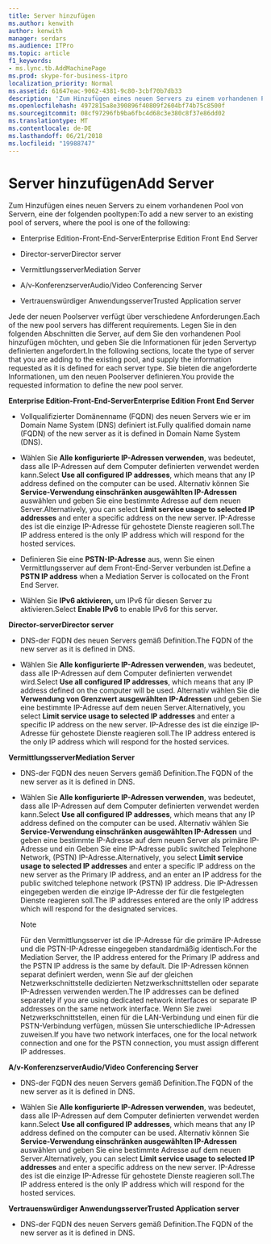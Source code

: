 ```yaml
---
title: Server hinzufügen
ms.author: kenwith
author: kenwith
manager: serdars
ms.audience: ITPro
ms.topic: article
f1_keywords:
- ms.lync.tb.AddMachinePage
ms.prod: skype-for-business-itpro
localization_priority: Normal
ms.assetid: 61647eac-9062-4381-9c80-3cbf70b7db33
description: 'Zum Hinzufügen eines neuen Servers zu einem vorhandenen Pool von Servern, eine der folgenden pooltypen:'
ms.openlocfilehash: 4972815a8e390896f40809f2604bf74b75c8500f
ms.sourcegitcommit: 08cf97296fb9ba6fbc4d68c3e380c8f37e86dd02
ms.translationtype: MT
ms.contentlocale: de-DE
ms.lasthandoff: 06/21/2018
ms.locfileid: "19988747"
---
```

# <a name="add-server"></a><span data-ttu-id="78a59-103">Server hinzufügen</span><span class="sxs-lookup"><span data-stu-id="78a59-103">Add Server</span></span>
 
<span data-ttu-id="78a59-104">Zum Hinzufügen eines neuen Servers zu einem vorhandenen Pool von Servern, eine der folgenden pooltypen:</span><span class="sxs-lookup"><span data-stu-id="78a59-104">To add a new server to an existing pool of servers, where the pool is one of the following:</span></span>
  
- <span data-ttu-id="78a59-105">Enterprise Edition-Front-End-Server</span><span class="sxs-lookup"><span data-stu-id="78a59-105">Enterprise Edition Front End Server</span></span>
    
- <span data-ttu-id="78a59-106">Director-server</span><span class="sxs-lookup"><span data-stu-id="78a59-106">Director server</span></span>
    
- <span data-ttu-id="78a59-107">Vermittlungsserver</span><span class="sxs-lookup"><span data-stu-id="78a59-107">Mediation Server</span></span>
    
- <span data-ttu-id="78a59-108">A/v-Konferenzserver</span><span class="sxs-lookup"><span data-stu-id="78a59-108">Audio/Video Conferencing Server</span></span>
    
- <span data-ttu-id="78a59-109">Vertrauenswürdiger Anwendungsserver</span><span class="sxs-lookup"><span data-stu-id="78a59-109">Trusted Application server</span></span>
    
<span data-ttu-id="78a59-110">Jede der neuen Poolserver verfügt über verschiedene Anforderungen.</span><span class="sxs-lookup"><span data-stu-id="78a59-110">Each of the new pool servers has different requirements.</span></span> <span data-ttu-id="78a59-111">Legen Sie in den folgenden Abschnitten die Server, auf dem Sie den vorhandenen Pool hinzufügen möchten, und geben Sie die Informationen für jeden Servertyp definierten angefordert.</span><span class="sxs-lookup"><span data-stu-id="78a59-111">In the following sections, locate the type of server that you are adding to the existing pool, and supply the information requested as it is defined for each server type.</span></span> <span data-ttu-id="78a59-112">Sie bieten die angeforderte Informationen, um den neuen Poolserver definieren.</span><span class="sxs-lookup"><span data-stu-id="78a59-112">You provide the requested information to define the new pool server.</span></span>
  
 <span data-ttu-id="78a59-113">**Enterprise Edition-Front-End-Server**</span><span class="sxs-lookup"><span data-stu-id="78a59-113">**Enterprise Edition Front End Server**</span></span>
  
- <span data-ttu-id="78a59-114">Vollqualifizierter Domänenname (FQDN) des neuen Servers wie er im Domain Name System (DNS) definiert ist.</span><span class="sxs-lookup"><span data-stu-id="78a59-114">Fully qualified domain name (FQDN) of the new server as it is defined in Domain Name System (DNS).</span></span>
    
- <span data-ttu-id="78a59-115">Wählen Sie **Alle konfigurierte IP-Adressen verwenden**, was bedeutet, dass alle IP-Adressen auf dem Computer definierten verwendet werden kann.</span><span class="sxs-lookup"><span data-stu-id="78a59-115">Select **Use all configured IP addresses**, which means that any IP address defined on the computer can be used.</span></span> <span data-ttu-id="78a59-116">Alternativ können Sie **Service-Verwendung einschränken ausgewählten IP-Adressen** auswählen und geben Sie eine bestimmte Adresse auf dem neuen Server.</span><span class="sxs-lookup"><span data-stu-id="78a59-116">Alternatively, you can select **Limit service usage to selected IP addresses** and enter a specific address on the new server.</span></span> <span data-ttu-id="78a59-117">IP-Adresse des ist die einzige IP-Adresse für gehostete Dienste reagieren soll.</span><span class="sxs-lookup"><span data-stu-id="78a59-117">The IP address entered is the only IP address which will respond for the hosted services.</span></span>
    
- <span data-ttu-id="78a59-118">Definieren Sie eine **PSTN-IP-Adresse** aus, wenn Sie einen Vermittlungsserver auf dem Front-End-Server verbunden ist.</span><span class="sxs-lookup"><span data-stu-id="78a59-118">Define a **PSTN IP address** when a Mediation Server is collocated on the Front End Server.</span></span>
    
- <span data-ttu-id="78a59-119">Wählen Sie **IPv6 aktivieren,** um IPv6 für diesen Server zu aktivieren.</span><span class="sxs-lookup"><span data-stu-id="78a59-119">Select **Enable IPv6** to enable IPv6 for this server.</span></span>
    
 <span data-ttu-id="78a59-120">**Director-server**</span><span class="sxs-lookup"><span data-stu-id="78a59-120">**Director server**</span></span>
  
- <span data-ttu-id="78a59-121">DNS-der FQDN des neuen Servers gemäß Definition.</span><span class="sxs-lookup"><span data-stu-id="78a59-121">The FQDN of the new server as it is defined in DNS.</span></span>
    
- <span data-ttu-id="78a59-122">Wählen Sie **Alle konfigurierte IP-Adressen verwenden**, was bedeutet, dass alle IP-Adressen auf dem Computer definierten verwendet wird.</span><span class="sxs-lookup"><span data-stu-id="78a59-122">Select **Use all configured IP addresses**, which means that any IP address defined on the computer will be used.</span></span> <span data-ttu-id="78a59-123">Alternativ wählen Sie die **Verwendung von Grenzwert ausgewählten IP-Adressen** und geben Sie eine bestimmte IP-Adresse auf dem neuen Server.</span><span class="sxs-lookup"><span data-stu-id="78a59-123">Alternatively, you select **Limit service usage to selected IP addresses** and enter a specific IP address on the new server.</span></span> <span data-ttu-id="78a59-124">IP-Adresse des ist die einzige IP-Adresse für gehostete Dienste reagieren soll.</span><span class="sxs-lookup"><span data-stu-id="78a59-124">The IP address entered is the only IP address which will respond for the hosted services.</span></span>
    
 <span data-ttu-id="78a59-125">**Vermittlungsserver**</span><span class="sxs-lookup"><span data-stu-id="78a59-125">**Mediation Server**</span></span>
  
- <span data-ttu-id="78a59-126">DNS-der FQDN des neuen Servers gemäß Definition.</span><span class="sxs-lookup"><span data-stu-id="78a59-126">The FQDN of the new server as it is defined in DNS.</span></span>
    
- <span data-ttu-id="78a59-127">Wählen Sie **Alle konfigurierte IP-Adressen verwenden**, was bedeutet, dass alle IP-Adressen auf dem Computer definierten verwendet werden kann.</span><span class="sxs-lookup"><span data-stu-id="78a59-127">Select **Use all configured IP addresses**, which means that any IP address defined on the computer can be used.</span></span> <span data-ttu-id="78a59-128">Alternativ wählen Sie **Service-Verwendung einschränken ausgewählten IP-Adressen** und geben eine bestimmte IP-Adresse auf dem neuen Server als primäre IP-Adresse und ein Geben Sie eine IP-Adresse public switched Telephone Network, (PSTN) IP-Adresse.</span><span class="sxs-lookup"><span data-stu-id="78a59-128">Alternatively, you select **Limit service usage to selected IP addresses** and enter a specific IP address on the new server as the Primary IP address, and an enter an IP address for the public switched telephone network (PSTN) IP address.</span></span> <span data-ttu-id="78a59-129">Die IP-Adressen eingegeben werden die einzige IP-Adresse der für die festgelegten Dienste reagieren soll.</span><span class="sxs-lookup"><span data-stu-id="78a59-129">The IP addresses entered are the only IP address which will respond for the designated services.</span></span>
    
    > [!NOTE]
    > <span data-ttu-id="78a59-130">Für den Vermittlungsserver ist die IP-Adresse für die primäre IP-Adresse und die PSTN-IP-Adresse eingegeben standardmäßig identisch.</span><span class="sxs-lookup"><span data-stu-id="78a59-130">For the Mediation Server, the IP address entered for the Primary IP address and the PSTN IP address is the same by default.</span></span> <span data-ttu-id="78a59-131">Die IP-Adressen können separat definiert werden, wenn Sie auf der gleichen Netzwerkschnittstelle dedizierten Netzwerkschnittstellen oder separate IP-Adressen verwenden werden.</span><span class="sxs-lookup"><span data-stu-id="78a59-131">The IP addresses can be defined separately if you are using dedicated network interfaces or separate IP addresses on the same network interface.</span></span> <span data-ttu-id="78a59-132">Wenn Sie zwei Netzwerkschnittstellen, einen für die LAN-Verbindung und einen für die PSTN-Verbindung verfügen, müssen Sie unterschiedliche IP-Adressen zuweisen.</span><span class="sxs-lookup"><span data-stu-id="78a59-132">If you have two network interfaces, one for the local network connection and one for the PSTN connection, you must assign different IP addresses.</span></span> 
  
 <span data-ttu-id="78a59-133">**A/v-Konferenzserver**</span><span class="sxs-lookup"><span data-stu-id="78a59-133">**Audio/Video Conferencing Server**</span></span>
  
- <span data-ttu-id="78a59-134">DNS-der FQDN des neuen Servers gemäß Definition.</span><span class="sxs-lookup"><span data-stu-id="78a59-134">The FQDN of the new server as it is defined in DNS.</span></span>
    
- <span data-ttu-id="78a59-135">Wählen Sie **Alle konfigurierte IP-Adressen verwenden**, was bedeutet, dass alle IP-Adressen auf dem Computer definierten verwendet werden kann.</span><span class="sxs-lookup"><span data-stu-id="78a59-135">Select **Use all configured IP addresses**, which means that any IP address defined on the computer can be used.</span></span> <span data-ttu-id="78a59-136">Alternativ können Sie **Service-Verwendung einschränken ausgewählten IP-Adressen** auswählen und geben Sie eine bestimmte Adresse auf dem neuen Server.</span><span class="sxs-lookup"><span data-stu-id="78a59-136">Alternatively, you can select **Limit service usage to selected IP addresses** and enter a specific address on the new server.</span></span> <span data-ttu-id="78a59-137">IP-Adresse des ist die einzige IP-Adresse für gehostete Dienste reagieren soll.</span><span class="sxs-lookup"><span data-stu-id="78a59-137">The IP address entered is the only IP address which will respond for the hosted services.</span></span>
    
 <span data-ttu-id="78a59-138">**Vertrauenswürdiger Anwendungsserver**</span><span class="sxs-lookup"><span data-stu-id="78a59-138">**Trusted Application server**</span></span>
  
- <span data-ttu-id="78a59-139">DNS-der FQDN des neuen Servers gemäß Definition.</span><span class="sxs-lookup"><span data-stu-id="78a59-139">The FQDN of the new server as it is defined in DNS.</span></span>
    


